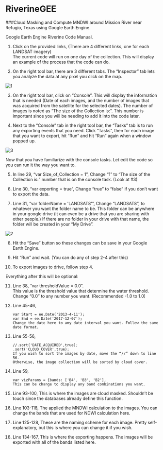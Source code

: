 # RiverineGEE

###Cloud Masking and Compute MNDWI around Mission River near Refugio, Texas using Google Earth Engine.

Google Earth Engine Riverine Code Manual.

1.	Click on the provided links, (There are 4 different links, one for each LANDSAT imagery)        
        The current code will run on one day of the collection. This will display an example of the process that the code can do.

2.	On the right tool bar, there are 3 different tabs. The “Inspector” tab lets you analyze the data at any pixel you click on the map.

![1](https://user-images.githubusercontent.com/29620463/33814295-e989ac34-ddee-11e7-98f1-176ee81198be.PNG)

3.	On the right tool bar, click on “Console”. This will display the information that is needed (Date of each images, and the number of images that was acquired from the satellite for the selected dates). The number of images is noted as “The size of the Collection is:”. This number is important since you will be needing to add it into the code later.

4.	Next to the “Console” tab in the right tool bar, the “Tasks” tab is to run any exporting events that you need. Click “Tasks”, then for each image that you want to export, hit “Run” and hit “Run” again when a window popped up.

![3](https://user-images.githubusercontent.com/29620463/33814493-1df836e2-ddf0-11e7-87dc-d056e779d5a8.PNG)

Now that you have familiarize with the console tasks. Let edit the code so you can run it the way you want to.

5.	In line 29, “var Size_of_Collection = 1”, Change “1” to “The size of the Collection is:” number that is on the console task. (Look at #3)

6.	Line 30, “var exporting = true”, Change “true” to “false” if you don’t want to export the data.

7.	Line 31, “var folderName = 'LANDSAT8'”, Change “LANDSAT8”, to whatever you want the folder name to be. This folder can be anywhere in your google drive (it can even be a drive that you are sharing with other people.) If there are no folder in your drive with that name, the folder will be created in your “My Drive”.

![2](https://user-images.githubusercontent.com/29620463/33814414-b24b102c-ddef-11e7-83e0-f2efa98db534.PNG)


8.	Hit the “Save” button so these changes can be save in your Google Earth Engine.

9.	Hit “Run” and wait. (You can do any of step 2-4 after this)

10.	To export images to drive, follow step 4.


Everything after this will be optional:

11.	Line 38, “var thresholdValue = 0.0”.        
        This value is the threshold value that determine the water threshold. Change “0.0” to any number you want. (Recommended -1.0 to 1.0)
        
12.	Line 45-46,

        var Start = ee.Date('2013-4-11');        
        var End = ee.Date('2017-12-07');        
        Change the date here to any date interval you want. Follow the same date format.
        
13.	Line 55-56,

        //.sort('DATE_ACQUIRED',true);        
        .sort('CLOUD_COVER',true);        
        If you wish to sort the images by date, move the “//” down to line 56. 
        Otherwise, the image collection will be sorted by cloud cover.
        
14.	Line 59, 

        var vizParams = {bands: ['B4', 'B3', 'B2'], 
        This can be change to display any band combinations you want.
        
15.	Line 93-100, This is where the images are cloud masked. Shouldn’t be touch since the databases already define this function.

16.	Line 103-118, The applied the MNDWI calculation to the images. You can change the bands that are used for NDWI calculation here.

17.	Line 125-128, These are the naming scheme for each image. Pretty self-explanatory, but this is where you can change it if you wish.

18.	Line 134-167, This is where the exporting happens. The images will be exported with all of the bands listed here.

